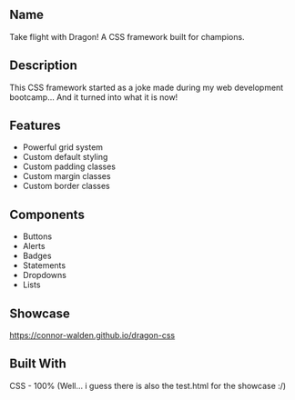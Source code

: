 ## Name
Take flight with Dragon! A CSS framework built for champions.

## Description
This CSS framework started as a joke made during my web development bootcamp... And it turned into what it is now!

## Features
- Powerful grid system
- Custom default styling
- Custom padding classes
- Custom margin classes
- Custom border classes

## Components
- Buttons
- Alerts
- Badges
- Statements
- Dropdowns
- Lists

## Showcase
https://connor-walden.github.io/dragon-css

## Built With
CSS - 100% (Well... i guess there is also the test.html for the showcase :/)
